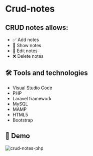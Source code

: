 # Crud-notes

## CRUD notes allows:

* ✅ Add notes
* 📍 Show notes
* 📝 Edit notes
* ❌ Delete notes


##  🛠 Tools and technologies


* Visual Studio Code
* PHP 
* Laravel framework
* MySQL
* MAMP
* HTML5
* Bootstrap


##  🎥 Demo

![crud-notes-php](https://user-images.githubusercontent.com/92213020/162000515-6ca8c0a6-677d-4bb6-ba94-bdc37442f01f.gif)


